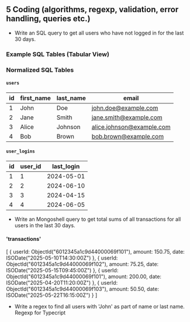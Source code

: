## 5 Coding (algorithms, regexp, validation, error handling, queries etc.)
- Write an SQL query to get all users who have not logged in for the last 30 days.
### Example SQL Tables (Tabular View)

### Normalized SQL Tables

#### `users`
| id | first_name | last_name | email                    |
|----|------------|-----------|--------------------------|
| 1  | John       | Doe       | john.doe@example.com     |
| 2  | Jane       | Smith     | jane.smith@example.com   |
| 3  | Alice      | Johnson   | alice.johnson@example.com|
| 4  | Bob        | Brown     | bob.brown@example.com    |

#### `user_logins`
| id | user_id | last_login  |
|----|---------|-------------|
| 1  | 1       | 2024-05-01  |
| 2  | 2       | 2024-06-10  |
| 3  | 3       | 2024-04-15  |
| 4  | 4       | 2024-06-05  |

- Write an Mongoshell query to get total sums of all transactions for all users in the last 30 days.
#### 'transactions'
[
  { 
    userId: ObjectId("6012345a1c9d44000069f101"),
    amount: 150.75,
    date: ISODate("2025-05-10T14:30:00Z")
  },
  { 
    userId: ObjectId("6012345a1c9d44000069f102"),
    amount: 75.25,
    date: ISODate("2025-05-15T09:45:00Z")
  },
  { 
    userId: ObjectId("6012345a1c9d44000069f101"),
    amount: 200.00,
    date: ISODate("2025-04-20T11:20:00Z")
  },
  { 
    userId: ObjectId("6012345a1c9d44000069f103"),
    amount: 50.50,
    date: ISODate("2025-05-22T16:15:00Z")
  }
]

- Write a regex to find all users with 'John' as part of name or last name. Regexp for Typecript